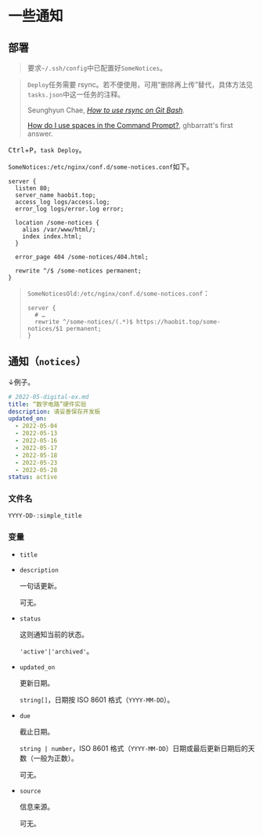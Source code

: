 # 一些通知

## 部署

> 要求`~/.ssh/config`中已配置好`SomeNotices`。

> `Deploy`任务需要 rsync。若不便使用，可用“删除再上传”替代，具体方法见`tasks.json`中这一任务的注释。
>
> Seunghyun Chae, [*How to use rsync on Git Bash*](https://shchae7.medium.com/how-to-use-rsync-on-git-bash-6c6bba6a03ca).
>
> [How do I use spaces in the Command Prompt?](https://stackoverflow.com/a/19860015/17975124), ghbarratt's first answer.

<kbd>Ctrl</kbd>+<kbd>P</kbd>，`task Deploy`。

`SomeNotices:/etc/nginx/conf.d/some-notices.conf`如下。

```properties
server {
  listen 80;
  server_name haobit.top;
  access_log logs/access.log;
  error_log logs/error.log error;
  
  location /some-notices {
    alias /var/www/html/;
    index index.html;
  }

  error_page 404 /some-notices/404.html;

  rewrite ^/$ /some-notices permanent;
}
```

> `SomeNoticesOld:/etc/nginx/conf.d/some-notices.conf`：
> 
> ```properties
> server {
>   # …
>   rewrite ^/some-notices/(.*)$ https://haobit.top/some-notices/$1 permanent;
> }
> ```

## 通知（`notices`）

↓例子。

```yaml
# 2022-05-digital-ex.md
title: “数字电路”硬件实验
description: 请妥善保存开发板
updated_on:
  - 2022-05-04
  - 2022-05-13
  - 2022-05-16
  - 2022-05-17
  - 2022-05-18
  - 2022-05-23
  - 2022-05-28
status: active
```

### 文件名

```
YYYY-DD-:simple_title
```

### 变量

- `title`

- `description`

  一句话更新。

  可无。

- `status`
  
  这则通知当前的状态。

  `'active'|'archived'`。

- `updated_on`

  更新日期。

  `string[]`，日期按 ISO 8601 格式（`YYYY-MM-DD`）。

- `due`

  截止日期。

  `string | number`，ISO 8601 格式（`YYYY-MM-DD`）日期或最后更新日期后的天数（一般为正数）。

  可无。

- `source`

  信息来源。

  可无。
